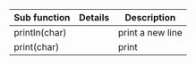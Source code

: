 |Sub function|Details|Description|
|---|---|---|
|println(char)||print a new line|
|print(char)||print|